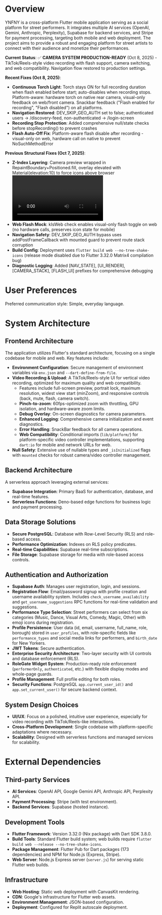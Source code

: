 # Overview

YNFNY is a cross-platform Flutter mobile application serving as a social platform for street performers. It integrates multiple AI services (OpenAI, Gemini, Anthropic, Perplexity), Supabase for backend services, and Stripe for payment processing, targeting both mobile and web deployment. The project aims to provide a robust and engaging platform for street artists to connect with their audience and monetize their performances.

**Current Status**: ✅ **CAMERA SYSTEM PRODUCTION-READY** (Oct 8, 2025) - TikTok/Reels-style video recording with flash support, camera switching, and web compatibility. Navigation flow restored to production settings.

**Recent Fixes (Oct 8, 2025)**:
- **Continuous Torch Light**: Torch stays ON for full recording duration when flash enabled before start; auto-disables when recording stops. Platform-aware: hardware torch on native rear camera, visual-only feedback on web/front camera. Snackbar feedback ("Flash enabled for recording", "Flash disabled") on all platforms.
- **Navigation Restored**: DEV_SKIP_GEO_AUTH set to false; authenticated users → /discovery-feed, non-authenticated → /login-screen
- **Recording Stop Protection**: Added comprehensive null/state checks before stopRecording() to prevent crashes
- **Flash Auto-Off Fix**: Platform-aware flash disable after recording - visual-only on web, hardware call on native to prevent NoSuchMethodError

**Previous Structural Fixes (Oct 7, 2025)**:
- **Z-Index Layering**: Camera preview wrapped in RepaintBoundary+Positioned.fill, overlay elevated with Material(elevation:10) to force icons above browser <video> element
- **Web Flash Mock**: kIsWeb check enables visual-only flash toggle on web (no hardware calls, preserves icon state for mobile)
- **Navigation Safety**: DEV_SKIP_GEO_AUTH bypass uses addPostFrameCallback with mounted guard to prevent route stack corruption
- **Build Config**: Deployment uses `flutter build web --no-tree-shake-icons` (release mode disabled due to Flutter 3.32.0 Matrix4 compilation bug)
- **Diagnostic Logging**: Added [NAV_STATE], [UI_RENDER], [CAMERA_STACK], [FLASH_UI] prefixes for comprehensive debugging

# User Preferences

Preferred communication style: Simple, everyday language.

# System Architecture

## Frontend Architecture
The application utilizes Flutter's standard architecture, focusing on a single codebase for mobile and web. Key features include:
- **Environment Configuration**: Secure management of environment variables via `env.json` and `--dart-define-from-file`.
- **Video Recording & Upload**: A TikTok/Reels-style UI for vertical video recording, optimized for maximum quality and web compatibility.
  - Features include full-screen preview, portrait lock, maximum resolution, widest view start (minZoom), and responsive controls (back, mute, flash, camera switch).
  - **Pinch-to-zoom**: 60fps-optimized zoom with throttling, GPU isolation, and hardware-aware zoom limits.
  - **Debug Overlay**: On-screen diagnostics for camera parameters.
  - **Enhanced Logging**: Comprehensive camera initialization and event diagnostics.
  - **Error Handling**: SnackBar feedback for all camera operations.
  - **Web Compatibility**: Conditional imports (`lib/platform/`) for platform-specific video controller implementations, supporting `dart:io` for mobile and network URLs for web.
- **Null Safety**: Extensive use of nullable types and `_isInitialized` flags with `mounted` checks for robust camera/video controller management.

## Backend Architecture
A serverless approach leveraging external services:
- **Supabase Integration**: Primary BaaS for authentication, database, and real-time features.
- **Serverless Functions**: Deno-based edge functions for business logic and payment processing.

## Data Storage Solutions
- **Secure PostgreSQL**: Database with Row-Level Security (RLS) and role-based access.
- **Performance Optimization**: Indexes on RLS policy predicates.
- **Real-time Capabilities**: Supabase real-time subscriptions.
- **File Storage**: Supabase storage for media with role-based access controls.

## Authentication and Authorization
- **Supabase Auth**: Manages user registration, login, and sessions.
- **Registration Flow**: Email/password signup with profile creation and username availability system. Includes `check_username_availability` and `get_username_suggestions` RPC functions for real-time validation and suggestions.
- **Performance Type Selection**: Street performers can select from six categories (Music, Dance, Visual Arts, Comedy, Magic, Other) with emoji icons during registration.
- **Profile Persistence**: User data (id, email, username, full_name, role, borough) stored in `user_profiles`, with role-specific fields like `performance_types` and social media links for performers, and `birth_date` for New Yorkers.
- **JWT Tokens**: Secure authentication.
- **Enterprise Security Architecture**: Two-layer security with UI controls and database enforcement (RLS).
- **RoleGate Widget System**: Production-ready role enforcement (`performerOnly`, `authenticated`, etc.) with flexible display modes and whole-page guards.
- **Profile Management**: Full profile editing for both roles.
- **Security Functions**: PostgreSQL `app.current_user_id()` and `app.set_current_user()` for secure backend context.

## System Design Choices
- **UI/UX**: Focus on a polished, intuitive user experience, especially for video recording with TikTok/Reels-like interactions.
- **Cross-Platform Development**: Single codebase with platform-specific adaptations where necessary.
- **Scalability**: Designed with serverless functions and managed services for scalability.

# External Dependencies

## Third-party Services
- **AI Services**: OpenAI API, Google Gemini API, Anthropic API, Perplexity API.
- **Payment Processing**: Stripe (with test environment).
- **Backend Services**: Supabase (hosted instance).

## Development Tools
- **Flutter Framework**: Version 3.32.0 (Nix package) with Dart SDK 3.8.0.
- **Build Tools**: Standard Flutter build system; web builds require `flutter build web --release --no-tree-shake-icons`.
- **Package Management**: Flutter Pub for Dart packages (173 dependencies) and NPM for Node.js (Express, Stripe).
- **Web Server**: Node.js Express server (`server.js`) for serving static Flutter web builds.

## Infrastructure
- **Web Hosting**: Static web deployment with CanvasKit rendering.
- **CDN**: Google's infrastructure for Flutter web assets.
- **Environment Management**: JSON-based configuration.
- **Deployment**: Configured for Replit autoscale deployment.